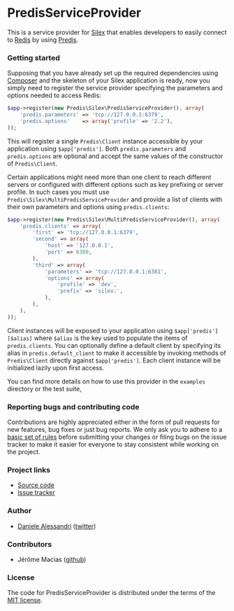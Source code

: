# PredisServiceProvider #

This is a service provider for [Silex](http://silex-project.org) that enables developers to easily connect
to [Redis](http://redis.io) by using [Predis](http://github.com/nrk/predis).


### Getting started ###

Supposing that you have already set up the required dependencies using [Composer](http://packagist.org/about-composer)
and the skeleton of your Silex application is ready, now you simply need to register the service provider
specifying the parameters and options needed to access Redis:

```php
$app->register(new Predis\Silex\PredisServiceProvider(), array(
    'predis.parameters' => 'tcp://127.0.0.1:6379',
    'predis.options'    => array('profile' => '2.2'),
));
```

This will register a single `Predis\Client` instance accessible by your application using `$app['predis']`.
Both `predis.parameters` and `predis.options` are optional and accept the same values of the constructor
of `Predis\Client`.

Certain applications might need more than one client to reach different servers or configured with different
options such as key prefixing or server profile. In such cases you must use `Predis\Silex\MultiPredisServiceProvider`
and provide a list of clients with their own parameters and options using `predis.clients`:

```php
$app->register(new Predis\Silex\MultiPredisServiceProvider(), array(
    'predis.clients' => array(
        'first' => 'tcp://127.0.0.1:6379',
        'second' => array(
            'host' => '127.0.0.1',
            'port' => 6380,
        ),
        'third' => array(
            'parameters' => 'tcp://127.0.0.1:6381',
            'options' => array(
                'profile' => 'dev',
                'prefix' => 'silex:',
            ),
        ),
    ),
));
```

Client instances will be exposed to your application using `$app['predis'][$alias]` where `$alias` is the key
used to populate the items of `predis.clients`. You can optionally define a default client by specifying its
alias in `predis.default_client` to make it accessible by invoking methods of `Predis\Client` directly  against
`$app['predis']`. Each client instance will be initialized lazily upon first access.

You can find more details on how to use this provider in the `examples` directory or the test suite,

### Reporting bugs and contributing code ###

Contributions are highly appreciated either in the form of pull requests for new features, bug fixes
or just bug reports. We only ask you to adhere to a [basic set of rules](CONTRIBUTING.md) before
submitting your changes or filing bugs on the issue tracker to make it easier for everyone to stay
consistent while working on the project.


### Project links ###

- [Source code](http://github.com/nrk/PredisServiceProvider)
- [Issue tracker](http://github.com/nrk/PredisServiceProvider/issues)


### Author ###

- [Daniele Alessandri](mailto:suppakilla@gmail.com) ([twitter](http://twitter.com/JoL1hAHN))


### Contributors ###

- Jérôme Macias ([github](http://github.com/jeromemacias))


### License ###

The code for PredisServiceProvider is distributed under the terms of the [MIT license](LICENSE).
